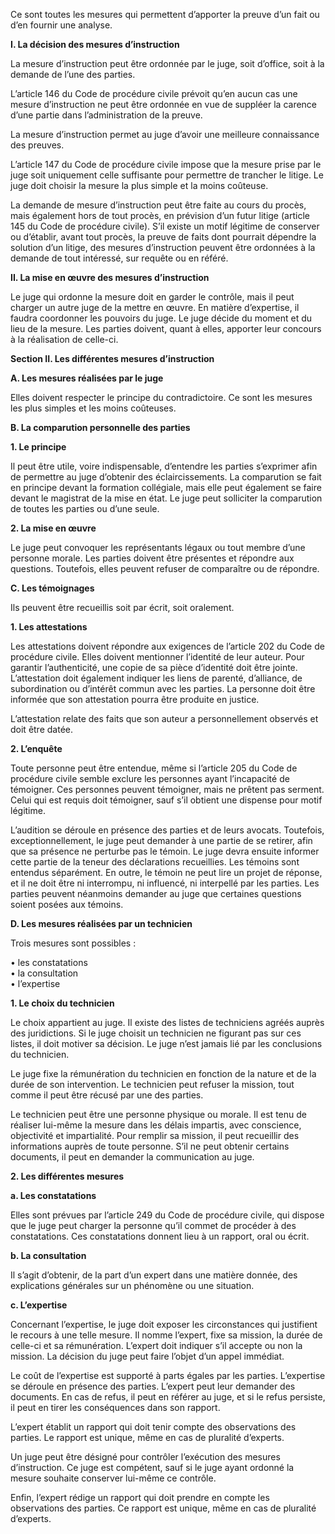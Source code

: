 Ce sont toutes les mesures qui permettent d’apporter la preuve d’un fait ou d’en fournir une analyse.

**I. La décision des mesures d’instruction**

La mesure d’instruction peut être ordonnée par le juge, soit d’office, soit à la demande de l’une des parties.

L’article 146 du Code de procédure civile prévoit qu’en aucun cas une mesure d’instruction ne peut être ordonnée en vue de suppléer la carence d’une partie dans l’administration de la preuve.

La mesure d’instruction permet au juge d’avoir une meilleure connaissance des preuves.

L’article 147 du Code de procédure civile impose que la mesure prise par le juge soit uniquement celle suffisante pour permettre de trancher le litige. Le juge doit choisir la mesure la plus simple et la moins coûteuse.

La demande de mesure d’instruction peut être faite au cours du procès, mais également hors de tout procès, en prévision d’un futur litige (article 145 du Code de procédure civile). S’il existe un motif légitime de conserver ou d’établir, avant tout procès, la preuve de faits dont pourrait dépendre la solution d’un litige, des mesures d’instruction peuvent être ordonnées à la demande de tout intéressé, sur requête ou en référé.

**II. La mise en œuvre des mesures d’instruction**

Le juge qui ordonne la mesure doit en garder le contrôle, mais il peut charger un autre juge de la mettre en œuvre. En matière d’expertise, il faudra coordonner les pouvoirs du juge. Le juge décide du moment et du lieu de la mesure. Les parties doivent, quant à elles, apporter leur concours à la réalisation de celle-ci.

**Section II. Les différentes mesures d’instruction**

**A. Les mesures réalisées par le juge**

Elles doivent respecter le principe du contradictoire. Ce sont les mesures les plus simples et les moins coûteuses.

**B. La comparution personnelle des parties**

**1. Le principe**

Il peut être utile, voire indispensable, d’entendre les parties s’exprimer afin de permettre au juge d’obtenir des éclaircissements. La comparution se fait en principe devant la formation collégiale, mais elle peut également se faire devant le magistrat de la mise en état. Le juge peut solliciter la comparution de toutes les parties ou d’une seule.

**2. La mise en œuvre**

Le juge peut convoquer les représentants légaux ou tout membre d’une personne morale. Les parties doivent être présentes et répondre aux questions. Toutefois, elles peuvent refuser de comparaître ou de répondre.

**C. Les témoignages**

Ils peuvent être recueillis soit par écrit, soit oralement.

**1. Les attestations**

Les attestations doivent répondre aux exigences de l’article 202 du Code de procédure civile. Elles doivent mentionner l’identité de leur auteur. Pour garantir l’authenticité, une copie de sa pièce d’identité doit être jointe. L’attestation doit également indiquer les liens de parenté, d’alliance, de subordination ou d’intérêt commun avec les parties. La personne doit être informée que son attestation pourra être produite en justice.

L’attestation relate des faits que son auteur a personnellement observés et doit être datée.

**2. L’enquête**

Toute personne peut être entendue, même si l’article 205 du Code de procédure civile semble exclure les personnes ayant l’incapacité de témoigner. Ces personnes peuvent témoigner, mais ne prêtent pas serment. Celui qui est requis doit témoigner, sauf s’il obtient une dispense pour motif légitime.

L’audition se déroule en présence des parties et de leurs avocats. Toutefois, exceptionnellement, le juge peut demander à une partie de se retirer, afin que sa présence ne perturbe pas le témoin. Le juge devra ensuite informer cette partie de la teneur des déclarations recueillies. Les témoins sont entendus séparément. En outre, le témoin ne peut lire un projet de réponse, et il ne doit être ni interrompu, ni influencé, ni interpellé par les parties. Les parties peuvent néanmoins demander au juge que certaines questions soient posées aux témoins.

**D. Les mesures réalisées par un technicien**

Trois mesures sont possibles :

• les constatations  
• la consultation  
• l’expertise

**1. Le choix du technicien**

Le choix appartient au juge. Il existe des listes de techniciens agréés auprès des juridictions. Si le juge choisit un technicien ne figurant pas sur ces listes, il doit motiver sa décision. Le juge n’est jamais lié par les conclusions du technicien.

Le juge fixe la rémunération du technicien en fonction de la nature et de la durée de son intervention. Le technicien peut refuser la mission, tout comme il peut être récusé par une des parties.

Le technicien peut être une personne physique ou morale. Il est tenu de réaliser lui-même la mesure dans les délais impartis, avec conscience, objectivité et impartialité. Pour remplir sa mission, il peut recueillir des informations auprès de toute personne. S’il ne peut obtenir certains documents, il peut en demander la communication au juge.

**2. Les différentes mesures**

**a. Les constatations**

Elles sont prévues par l’article 249 du Code de procédure civile, qui dispose que le juge peut charger la personne qu’il commet de procéder à des constatations. Ces constatations donnent lieu à un rapport, oral ou écrit.

**b. La consultation**

Il s’agit d’obtenir, de la part d’un expert dans une matière donnée, des explications générales sur un phénomène ou une situation.

**c. L’expertise**

Concernant l’expertise, le juge doit exposer les circonstances qui justifient le recours à une telle mesure. Il nomme l’expert, fixe sa mission, la durée de celle-ci et sa rémunération. L’expert doit indiquer s’il accepte ou non la mission. La décision du juge peut faire l’objet d’un appel immédiat.

Le coût de l’expertise est supporté à parts égales par les parties. L’expertise se déroule en présence des parties. L’expert peut leur demander des documents. En cas de refus, il peut en référer au juge, et si le refus persiste, il peut en tirer les conséquences dans son rapport.

L’expert établit un rapport qui doit tenir compte des observations des parties. Le rapport est unique, même en cas de pluralité d’experts.

Un juge peut être désigné pour contrôler l’exécution des mesures d’instruction. Ce juge est compétent, sauf si le juge ayant ordonné la mesure souhaite conserver lui-même ce contrôle.

Enfin, l’expert rédige un rapport qui doit prendre en compte les observations des parties. Ce rapport est unique, même en cas de pluralité d’experts.
